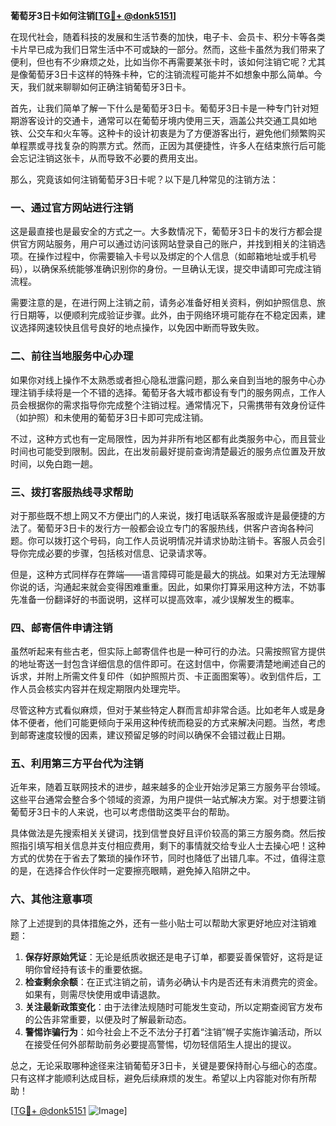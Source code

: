 **葡萄牙3日卡如何注销[[TG💪+ @donk5151](https://t.me/s/donk5151)]**

在现代社会，随着科技的发展和生活节奏的加快，电子卡、会员卡、积分卡等各类卡片早已成为我们日常生活中不可或缺的一部分。然而，这些卡虽然为我们带来了便利，但也有不少麻烦之处，比如当你不再需要某张卡时，该如何注销它呢？尤其是像葡萄牙3日卡这样的特殊卡种，它的注销流程可能并不如想象中那么简单。今天，我们就来聊聊如何正确注销葡萄牙3日卡。

首先，让我们简单了解一下什么是葡萄牙3日卡。葡萄牙3日卡是一种专门针对短期游客设计的交通卡，通常可以在葡萄牙境内使用三天，涵盖公共交通工具如地铁、公交车和火车等。这种卡的设计初衷是为了方便游客出行，避免他们频繁购买单程票或寻找复杂的购票方式。然而，正因为其便捷性，许多人在结束旅行后可能会忘记注销这张卡，从而导致不必要的费用支出。

那么，究竟该如何注销葡萄牙3日卡呢？以下是几种常见的注销方法：

### 一、通过官方网站进行注销

这是最直接也是最安全的方式之一。大多数情况下，葡萄牙3日卡的发行方都会提供官方网站服务，用户可以通过访问该网站登录自己的账户，并找到相关的注销选项。在操作过程中，你需要输入卡号以及绑定的个人信息（如邮箱地址或手机号码），以确保系统能够准确识别你的身份。一旦确认无误，提交申请即可完成注销流程。

需要注意的是，在进行网上注销之前，请务必准备好相关资料，例如护照信息、旅行日期等，以便顺利完成验证步骤。此外，由于网络环境可能存在不稳定因素，建议选择网速较快且信号良好的地点操作，以免因中断而导致失败。

### 二、前往当地服务中心办理

如果你对线上操作不太熟悉或者担心隐私泄露问题，那么亲自到当地的服务中心办理注销手续将是一个不错的选择。葡萄牙各大城市都设有专门的服务网点，工作人员会根据你的需求指导你完成整个注销过程。通常情况下，只需携带有效身份证件（如护照）和未使用的葡萄牙3日卡即可完成注销。

不过，这种方式也有一定局限性，因为并非所有地区都有此类服务中心，而且营业时间也可能受到限制。因此，在出发前最好提前查询清楚最近的服务点位置及开放时间，以免白跑一趟。

### 三、拨打客服热线寻求帮助

对于那些既不想上网又不方便出门的人来说，拨打电话联系客服或许是最便捷的方法了。葡萄牙3日卡的发行方一般都会设立专门的客服热线，供客户咨询各种问题。你可以拨打这个号码，向工作人员说明情况并请求协助注销卡。客服人员会引导你完成必要的步骤，包括核对信息、记录请求等。

但是，这种方式同样存在弊端——语言障碍可能是最大的挑战。如果对方无法理解你说的话，沟通起来就会变得困难重重。因此，如果你打算采用这种方法，不妨事先准备一份翻译好的书面说明，这样可以提高效率，减少误解发生的概率。

### 四、邮寄信件申请注销

虽然听起来有些古老，但实际上邮寄信件也是一种可行的办法。只需按照官方提供的地址寄送一封包含详细信息的信件即可。在这封信中，你需要清楚地阐述自己的诉求，并附上所需文件复印件（如护照照片页、卡正面图案等）。收到信件后，工作人员会核实内容并在规定期限内处理完毕。

尽管这种方式看似麻烦，但对于某些特定人群而言却非常合适。比如老年人或是身体不便者，他们可能更倾向于采用这种传统而稳妥的方式来解决问题。当然，考虑到邮寄速度较慢的因素，建议预留足够的时间以确保不会错过截止日期。

### 五、利用第三方平台代为注销

近年来，随着互联网技术的进步，越来越多的企业开始涉足第三方服务平台领域。这些平台通常会整合多个领域的资源，为用户提供一站式解决方案。对于想要注销葡萄牙3日卡的人来说，也可以考虑借助这类平台的帮助。

具体做法是先搜索相关关键词，找到信誉良好且评价较高的第三方服务商。然后按照指引填写相关信息并支付相应费用，剩下的事情就交给专业人士去操心吧！这种方式的优势在于省去了繁琐的操作环节，同时也降低了出错几率。不过，值得注意的是，在选择合作伙伴时一定要擦亮眼睛，避免掉入陷阱之中。

### 六、其他注意事项

除了上述提到的具体措施之外，还有一些小贴士可以帮助大家更好地应对注销难题：

1. **保存好原始凭证**：无论是纸质收据还是电子订单，都要妥善保管好，这将是证明你曾经持有该卡的重要依据。
2. **检查剩余余额**：在正式注销之前，请务必确认卡内是否还有未消费完的资金。如果有，则需尽快使用或申请退款。
3. **关注最新政策变化**：由于法律法规随时可能发生变动，所以定期查阅官方发布的公告非常重要，以便及时了解最新动态。
4. **警惕诈骗行为**：如今社会上不乏不法分子打着“注销”幌子实施诈骗活动，所以在接受任何外部帮助前务必要提高警惕，切勿轻信陌生人提出的提议。

总之，无论采取哪种途径来注销葡萄牙3日卡，关键是要保持耐心与细心的态度。只有这样才能顺利达成目标，避免后续麻烦的发生。希望以上内容能对你有所帮助！

[[TG💪+ @donk5151](https://t.me/s/donk5151) ![Image](https://i.postimg.cc/rwNCRYN7/Snipaste-2025-04-30-17-27-05.png)]